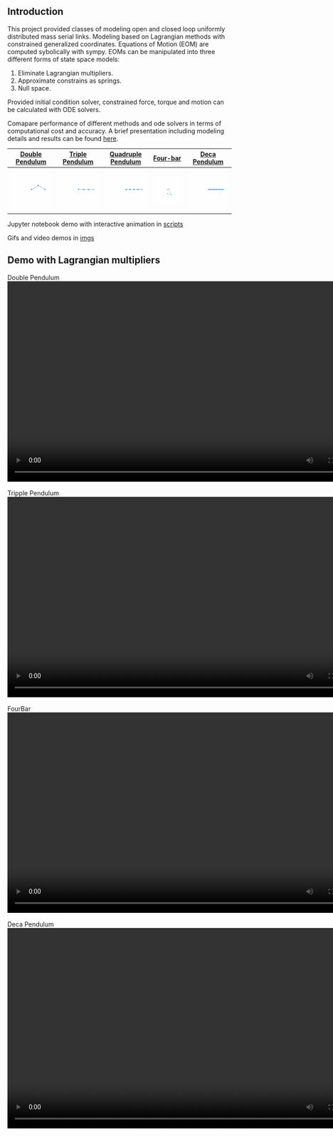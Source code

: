 ## Introduction
This project provided classes of modeling open and closed loop uniformly distributed mass serial links. Modeling based on Lagrangian methods with constrained generalized coordinates. Equations of Motion (EOM) are computed sybolically with sympy. EOMs can be manipulated into three different forms of state space models:

1. Eliminate Lagrangian multipliers.
2. Approximate constrains as springs.
3. Null space.

Provided initial condition solver, constrained force, torque and motion can be calculated with ODE solvers. 

Comapare performance of different methods and ode solvers in terms of computational cost and accuracy. A brief presentation including modeling details and results can be found [here](https://github.com/ylin62/Constrained-Forward-Dynamic-Simulation-of-Multi-Links/blob/gh-pages/Serial_links.pdf).

[Double Pendulum](https://github.com/ylin62/Constrained-Forward-Dynamic-Simulation-of-Multi-Links/blob/gh-pages/scripts/ExplicitModel_Double_Pendulum.ipynb) | [Triple Pendulum](https://github.com/ylin62/Constrained-Forward-Dynamic-Simulation-of-Multi-Links/blob/gh-pages/scripts/ExplicitModel_Triple_Pendulum.ipynb) | [Quadruple Pendulum](https://github.com/ylin62/Constrained-Forward-Dynamic-Simulation-of-Multi-Links/blob/gh-pages/scripts/ExplicitModel_Quadruple_Pendulum.ipynb) | [Four-bar](https://github.com/ylin62/Constrained-Forward-Dynamic-Simulation-of-Multi-Links/blob/gh-pages/scripts/ExplicitModel_Fourbar.ipynb) | [Deca Pendulum](https://github.com/ylin62/Constrained-Forward-Dynamic-Simulation-of-Multi-Links/blob/gh-pages/scripts/ExplicitModel_Deca_Pendulum.ipynb)
--------------- | --------------- | ------------------ | -------- | -------------
![](imgs/DoublePendulum.gif) | ![](imgs/TriplePendulum.gif) | ![](imgs/QuadruplePendulum.gif) | ![](imgs/Fourbar.gif) | ![](imgs/DecaPendulum.gif)

Jupyter notebook demo with interactive animation in [scripts](https://github.com/ylin62/Constrained-Forward-Dynamic-Simulation-of-Multi-Links/tree/gh-pages/scripts)

Gifs and video demos in [imgs](https://github.com/ylin62/Constrained-Forward-Dynamic-Simulation-of-Multi-Links/tree/gh-pages/imgs)

## Demo with Lagrangian multipliers

Double Pendulum
<video src="imgs/DoublePendulum.mp4" width="800" height="450" controls></video>

Tripple Pendulum
<video src="imgs/TriplePendulum.mp4" width="800" height="450" controls></video>

FourBar
<video src="imgs/Fourbar.mp4" width="800" height="450" controls></video>

Deca Pendulum
<video src="imgs/DecaPendulum.mp4" width="800" height="450" controls></video>

<!-- ### Jekyll Themes

Your Pages site will use the layout and styles from the Jekyll theme you have selected in your [repository settings](https://github.com/ylin62/Constrained-Forward-Dynamic-Simulation-of-Multi-Links/settings). The name of this theme is saved in the Jekyll `_config.yml` configuration file.

### Support or Contact

Having trouble with Pages? Check out our [documentation](https://docs.github.com/categories/github-pages-basics/) or [contact support](https://support.github.com/contact) and we’ll help you sort it out. -->
